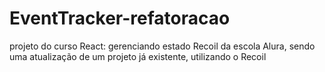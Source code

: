 # EventTracker-refatoracao
projeto do curso React: gerenciando estado Recoil da escola Alura, sendo uma atualização de um projeto já existente, utilizando o Recoil
